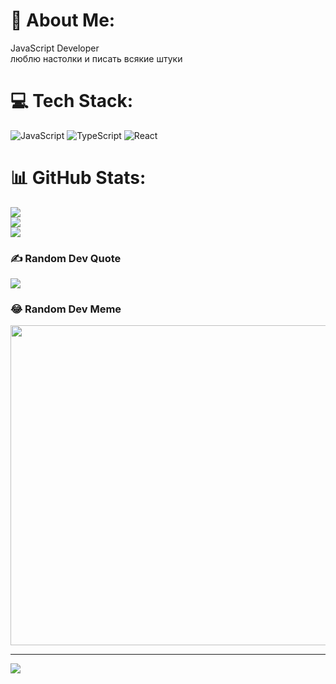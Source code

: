 # 💫 About Me:
JavaScript Developer<br>люблю настолки и писать всякие штуки


# 💻 Tech Stack:
![JavaScript](https://img.shields.io/badge/javascript-%23323330.svg?style=for-the-badge&logo=javascript&logoColor=%23F7DF1E) ![TypeScript](https://img.shields.io/badge/typescript-%23007ACC.svg?style=for-the-badge&logo=typescript&logoColor=white) ![React](https://img.shields.io/badge/react-%2320232a.svg?style=for-the-badge&logo=react&logoColor=%2361DAFB)
# 📊 GitHub Stats:
![](https://github-readme-stats.vercel.app/api?username=destroyandromeda&theme=dark&hide_border=false&include_all_commits=true&count_private=true)<br/>
![](https://github-readme-streak-stats.herokuapp.com/?user=destroyandromeda&theme=dark&hide_border=false)<br/>
![](https://github-readme-stats.vercel.app/api/top-langs/?username=destroyandromeda&theme=dark&hide_border=false&include_all_commits=true&count_private=true&layout=compact)

### ✍️ Random Dev Quote
![](https://quotes-github-readme.vercel.app/api?type=horizontal&theme=radical)

### 😂 Random Dev Meme
<img src="https://random-memer.herokuapp.com/" width="512px"/>

---
[![](https://visitcount.itsvg.in/api?id=destroyandromeda&icon=0&color=0)](https://visitcount.itsvg.in)

<!-- Proudly created with GPRM ( https://gprm.itsvg.in ) -->

